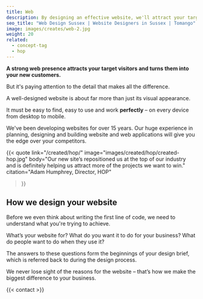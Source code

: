 ```yaml
---
title: Web
description: By designing an effective website, we'll attract your target visitors and turn them into customers.
seo_title: "Web Design Sussex | Website Designers in Sussex | Tomango"
image: images/creates/web-2.jpg
weight: 20
related: 
  - concept-tag
  - hop
---
```


**A strong web presence attracts your target visitors and turns them into your new customers.**

But it's paying attention to the detail that makes all the difference.

A well-designed website is about far more than just its visual appearance.

It must be easy to find, easy to use and work **perfectly** – on every device from desktop to mobile.

We've been developing websites for over 15 years. Our huge experience in planning, designing and building website and web applications will give you the edge over your competitors.

{{< quote
	link="/created/hop/"
	image="images/created/hop/created-hop.jpg"
	body="Our new site’s repositioned us at the top of our industry and is definitely helping us attract more of the projects we want to win."
	citation="Adam Humphrey, Director, HOP"
>}}

## How we design your website
Before we even think about writing the first line of code, we need to understand what you're trying to achieve.

What’s your website for? What do you want it to do for your business? What do people want to do when they use it?

The answers to these questions form the beginnings of your design brief, which is referred back to during the design process.

We never lose sight of the reasons for the website – that’s how we make the biggest difference to your business.

{{< contact >}}
